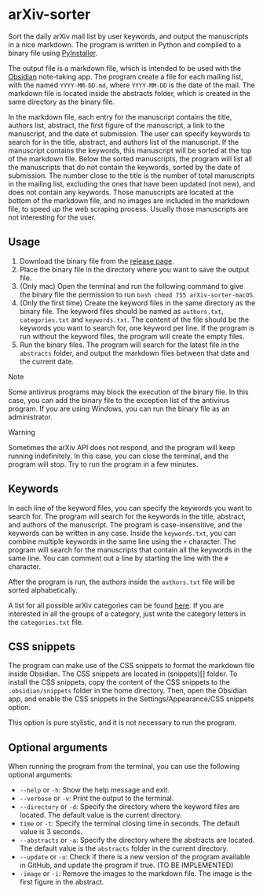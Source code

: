 # arXiv-sorter

Sort the daily arXiv mail list by user keywords, and output the manuscripts in a nice markdown.
The program is written in Python and compiled to a binary file using [PyInstaller](https://www.pyinstaller.org/).

The output file is a markdown file, which is intended to be used with the [Obsidian](https://obsidian.md/) note-taking
app.
The program create a file for each mailing list, with the named `YYYY-MM-DD.md`, where `YYYY-MM-DD` is the date of the
mail.
The markdown file is located inside the abstracts folder, which is created in the same directory as the binary file.

In the markdown file, each entry for the manuscript contains the title, authors list, abstract, the first figure of the
manuscript, a link to the manuscript, and the date of submission.
The user can specify keywords to search for in the title, abstract, and authors list of the manuscript.
If the manuscript contains the keywords, this manuscript will be sorted at the top of the markdown file.
Below the sorted manuscripts, the program will list all the manuscripts that do not contain the keywords, sorted by the
date of submission.
The number close to the title is the number of total manuscripts in the mailing list, excluding the ones that have been
updated (not new), and does not contain any keywords.
Those manuscripts are located at the bottom of the markdown file, and no images are included in the markdown file, to
speed up the web scraping process.
Usually those manuscripts are not interesting for the user.

## Usage

1. Download the binary file from the [release page](https://github.com/Davtax/arXiv-sorter/releases).
2. Place the binary file in the directory where you want to save the output file.
3. (Only mac) Open the terminal and run the following command to give the binary file the permission to run
   ```bash chmod 755 arXiv-sorter-macOS```.
4. (Only the first time) Create the keyword files in the same directory as the binary file. The keyword files should be
   named as `authors.txt`, `categories.txt` and `keywords.txt`. The content of the file should be the keywords you want
   to search for, one keyword per line. If the program is run without the keyword files, the program will create the
   empty files.
5. Run the binary files. The program will search for the latest file in the `abstracts` folder, and output the markdown
   files between that date and the current date.

> [!NOTE]  
> Some antivirus programs may block the execution of the binary file.
> In this case, you can add the binary file to the exception list of the antivirus program.
> If you are using Windows, you can run the binary file as an administrator.

> [!WARNING]  
> Sometimes the arXiv API does not respond, and the program will keep running indefinitely. In this case, you can close
> the terminal, and the program will stop. Try to run the program in a few minutes.

## Keywords

In each line of the keyword files, you can specify the keywords you want to search for.
The program will search for the keywords in the title, abstract, and authors of the manuscript.
The program is case-insensitive, and the keywords can be written in any case.
Inside the `keywords.txt`, you can combine multiple keywords in the same line using the `+` character.
The program will search for the manuscripts that contain all the keywords in the same line.
You can comment out a line by starting the line with the `#` character.

After the program is run, the authors inside the `authors.txt` file will be sorted alphabetically.

A list for all possible arXiv categories can be found [here](https://arxiv.org/category_taxonomy).
If you are interested in all the groups of a category, just write the category letters in the `categories.txt` file.

## CSS snippets

The program can make use of the CSS snippets to format the markdown file inside Obsidian.
The CSS snippets are located in (snippets)[] folder.
To install the CSS snippets, copy the content of the CSS snippets to the `.obsidian/snippets` folder in the home
directory.
Then, open the Obsidian app, and enable the CSS snippets in the Settings/Appearance/CSS snippets option.

This option is pure stylistic, and it is not necessary to run the program.

## Optional arguments

When running the program from the terminal, you can use the following optional arguments:

- `--help` or `-h`: Show the help message and exit.
- `--verbose` or `-v`: Print the output to the terminal.
- `--directory` or `-d`: Specify the directory where the keyword files are located. The default value is the current
  directory.
- `time` or `-t`: Specify the terminal closing time in seconds. The default value is 3 seconds.
- `--abstracts` or `-a`: Specify the directory where the abstracts are located. The default value is the `abstracts`
  folder in the current directory.
- `--update` or `-u`: Check if there is a new version of the program available in GitHub, and update the program if
  true. (TO BE IMPLEMENTED)
- `-image` or `-i`: Remove the images to the markdown file. The image is the first figure in the abstract.